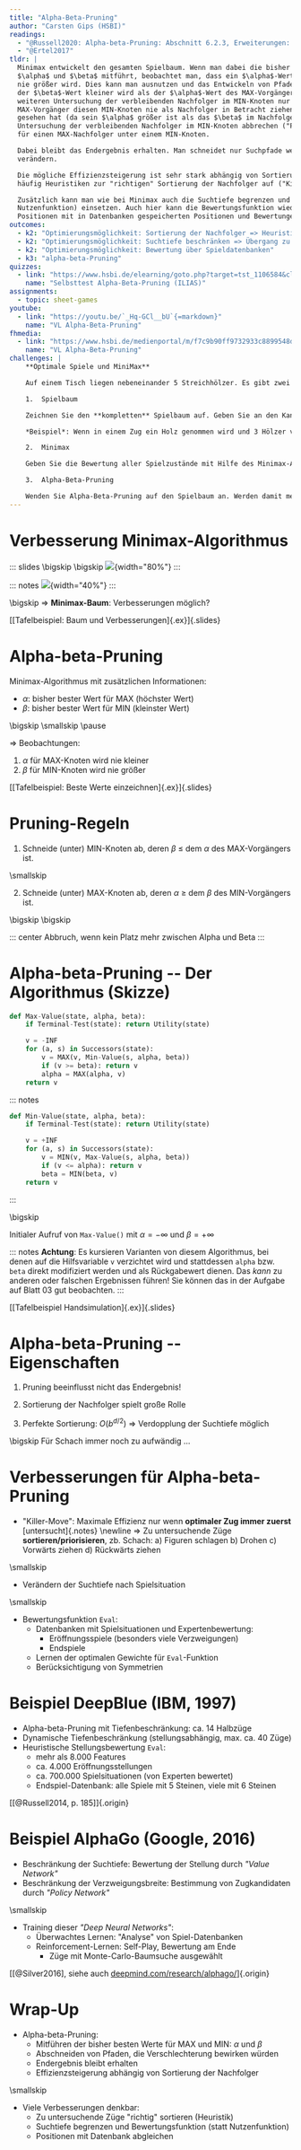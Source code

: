 ```yaml
---
title: "Alpha-Beta-Pruning"
author: "Carsten Gips (HSBI)"
readings:
  - "@Russell2020: Alpha-beta-Pruning: Abschnitt 6.2.3, Erweiterungen: Abschnitt 6.3"
  - "@Ertel2017"
tldr: |
  Minimax entwickelt den gesamten Spielbaum. Wenn man dabei die bisher besten Werte für MAX und MIN als
  $\alpha$ und $\beta$ mitführt, beobachtet man, dass ein $\alpha$-Wert nie kleiner wird und ein $\beta$-Wert
  nie größer wird. Dies kann man ausnutzen und das Entwickeln von Pfaden abbrechen, wenn in einem MIN-Knoten
  der $\beta$-Wert kleiner wird als der $\alpha$-Wert des MAX-Vorgängers: (a) kann der $\beta$-Wert bei der
  weiteren Untersuchung der verbleibenden Nachfolger im MIN-Knoten nur noch kleiner werden, und (b) würde der
  MAX-Vorgänger diesen MIN-Knoten nie als Nachfolger in Betracht ziehen, da er bereits einen besseren Zug
  gesehen hat (da sein $\alpha$ größer ist als das $\beta$ im Nachfolger). Deshalb kann man hier sofort die
  Untersuchung der verbleibenden Nachfolger im MIN-Knoten abbrechen ("Pruning"). Eine analoge Überlegung gilt
  für einen MAX-Nachfolger unter einem MIN-Knoten.

  Dabei bleibt das Endergebnis erhalten. Man schneidet nur Suchpfade weg, die das Ergebnis von Minimax nicht
  verändern.

  Die mögliche Effizienzsteigerung ist sehr stark abhängig von Sortierung der Nachfolger! Deshalb stellt man
  häufig Heuristiken zur "richtigen" Sortierung der Nachfolger auf ("Killer-Moves").

  Zusätzlich kann man wie bei Minimax auch die Suchtiefe begrenzen und eine Bewertungsfunktion (statt der
  Nutzenfunktion) einsetzen. Auch hier kann die Bewertungsfunktion wieder gewichtete Features nutzen und/oder
  Positionen mit in Datenbanken gespeicherten Positionen und Bewertungen abgleichen.
outcomes:
  - k2: "Optimierungsmöglichkeit: Sortierung der Nachfolger => Heuristik"
  - k2: "Optimierungsmöglichkeit: Suchtiefe beschränken => Übergang zu Bewertungsfunktion"
  - k2: "Optimierungsmöglichkeit: Bewertung über Spieldatenbanken"
  - k3: "alpha-beta-Pruning"
quizzes:
  - link: "https://www.hsbi.de/elearning/goto.php?target=tst_1106584&client_id=FH-Bielefeld"
    name: "Selbsttest Alpha-Beta-Pruning (ILIAS)"
assignments:
  - topic: sheet-games
youtube:
  - link: "https://youtu.be/`_Hq-GCl__bU`{=markdown}"
    name: "VL Alpha-Beta-Pruning"
fhmedia:
  - link: "https://www.hsbi.de/medienportal/m/f7c9b90ff9732933c8899548d0f89eb320b59efeee015383a765494b60b29578aae796e92bf7df5a621ed1f8a6dc50649e3820fcc74c698cd3f25e6987882a53"
    name: "VL Alpha-Beta-Pruning"
challenges: |
    **Optimale Spiele und MiniMax**

    Auf einem Tisch liegen nebeneinander 5 Streichhölzer. Es gibt zwei Spieler - Weiß und Schwarz - die abwechselnd ein oder zwei Streichhölzer wegnehmen dürfen (es muss mind. ein Streichholz genommen werden). Wer das letzte Streichholz nehmen muss, hat verloren. Zu Beginn ist Weiß am Zug.

    1.  Spielbaum

    Zeichnen Sie den **kompletten** Spielbaum auf. Geben Sie an den Kanten jeweils die Zahl der genommenen und der verbleibenden Hölzer an.

    *Beispiel*: Wenn in einem Zug ein Holz genommen wird und 3 Hölzer verbleiben, steht an der entsprechenden Kante "1/3". Geben Sie jeweils an, welcher Spieler am Zug ist.

    2.  Minimax

    Geben Sie die Bewertung aller Spielzustände mit Hilfe des Minimax-Algorithmus an. Bewerten Sie die Endzustände mit +1, wenn Spieler Weiß gewonnen hat, mit -1, falls Schwarz gewonnen hat.

    3.  Alpha-Beta-Pruning

    Wenden Sie Alpha-Beta-Pruning auf den Spielbaum an. Werden damit mehr oder weniger oder gleich viele Spielzüge wie mit Minimax entwickelt? Begründen Sie Ihre Antwort.
---
```



# Verbesserung Minimax-Algorithmus

::: slides
\bigskip
\bigskip
![](images/minimax.png){width="80%"}
:::

::: notes
![](images/minimax.png){width="40%"}
:::

\bigskip
=> **Minimax-Baum**: Verbesserungen möglich?

[[Tafelbeispiel: Baum und Verbesserungen]{.ex}]{.slides}


# Alpha-beta-Pruning

Minimax-Algorithmus mit zusätzlichen Informationen:

*   $\alpha$: bisher bester Wert für MAX (höchster Wert)
*   $\beta$: bisher bester Wert für MIN (kleinster Wert)

\bigskip
\smallskip
\pause

=> Beobachtungen:
1.  $\alpha$ für MAX-Knoten wird nie kleiner
2.  $\beta$ für MIN-Knoten wird nie größer

[[Tafelbeispiel: Beste Werte einzeichnen]{.ex}]{.slides}


# Pruning-Regeln

1.  Schneide (unter) MIN-Knoten ab, deren $\beta$ $\le$ dem
    $\alpha$ des MAX-Vorgängers ist.

\smallskip

2.  Schneide (unter) MAX-Knoten ab, deren $\alpha$ $\ge$ dem
    $\beta$ des MIN-Vorgängers ist.

\bigskip
\bigskip

::: center
Abbruch, wenn kein Platz mehr zwischen Alpha und Beta
:::


# Alpha-beta-Pruning -- Der Algorithmus (Skizze)

```python
def Max-Value(state, alpha, beta):
    if Terminal-Test(state): return Utility(state)

    v = -INF
    for (a, s) in Successors(state):
        v = MAX(v, Min-Value(s, alpha, beta))
        if (v >= beta): return v
        alpha = MAX(alpha, v)
    return v
```


::: notes
```python
def Min-Value(state, alpha, beta):
    if Terminal-Test(state): return Utility(state)

    v = +INF
    for (a, s) in Successors(state):
        v = MIN(v, Max-Value(s, alpha, beta))
        if (v <= alpha): return v
        beta = MIN(beta, v)
    return v
```
:::

\bigskip

Initialer Aufruf von `Max-Value()` mit $\alpha = -\infty$ und $\beta = +\infty$

::: notes
**Achtung**: Es kursieren Varianten von diesem Algorithmus, bei denen auf die
Hilfsvariable `v` verzichtet wird und stattdessen `alpha` bzw. `beta` direkt
modifiziert werden und als Rückgabewert dienen. Das *kann* zu anderen oder falschen
Ergebnissen führen! Sie können das in der Aufgabe auf Blatt 03 gut beobachten.
:::

[[Tafelbeispiel Handsimulation]{.ex}]{.slides}


# Alpha-beta-Pruning -- Eigenschaften

1.  Pruning beeinflusst nicht das Endergebnis!

2.  Sortierung der Nachfolger spielt große Rolle

3.  Perfekte Sortierung: $O(b^{d/2})$ => Verdopplung der Suchtiefe möglich

\bigskip
Für Schach immer noch zu aufwändig ...


# Verbesserungen für Alpha-beta-Pruning

*   "Killer-Move": Maximale Effizienz nur wenn **optimaler Zug immer zuerst** [untersucht]{.notes} \newline
    => Zu untersuchende Züge **sortieren/priorisieren**, zb. Schach:
    a)  Figuren schlagen
    b)  Drohen
    c)  Vorwärts ziehen
    d)  Rückwärts ziehen

\smallskip

*   Verändern der Suchtiefe nach Spielsituation

\smallskip

*   Bewertungsfunktion `Eval`:
    *   Datenbanken mit Spielsituationen und Expertenbewertung:
        *   Eröffnungsspiele (besonders viele Verzweigungen)
        *   Endspiele
    *   Lernen der optimalen Gewichte für `Eval`-Funktion
    *   Berücksichtigung von Symmetrien


# Beispiel DeepBlue (IBM, 1997)

*   Alpha-beta-Pruning mit Tiefenbeschränkung: ca. 14 Halbzüge
*   Dynamische Tiefenbeschränkung (stellungsabhängig, max. ca. 40 Züge)
*   Heuristische Stellungsbewertung `Eval`:
    *   mehr als 8.000 Features
    *   ca. 4.000 Eröffnungsstellungen
    *   ca. 700.000 Spielsituationen (von Experten bewertet)
    *   Endspiel-Datenbank: alle Spiele mit 5 Steinen, viele mit 6 Steinen

[[@Russell2014, p. 185]]{.origin}


# Beispiel AlphaGo (Google, 2016)

*   Beschränkung der Suchtiefe: Bewertung der Stellung durch *"Value Network"*
*   Beschränkung der Verzweigungsbreite: Bestimmung von Zugkandidaten durch
    *"Policy Network"*

\smallskip

*   Training dieser *"Deep Neural Networks"*:
    *   Überwachtes Lernen: "Analyse" von Spiel-Datenbanken
    *   Reinforcement-Lernen: Self-Play, Bewertung am Ende
        *   Züge mit Monte-Carlo-Baumsuche ausgewählt

[[@Silver2016], siehe auch [deepmind.com/research/alphago/](https://deepmind.com/research/case-studies/alphago-the-story-so-far)]{.origin}


# Wrap-Up

*   Alpha-beta-Pruning:
    *   Mitführen der bisher besten Werte für MAX und MIN: $\alpha$ und $\beta$
    *   Abschneiden von Pfaden, die Verschlechterung bewirken würden
    *   Endergebnis bleibt erhalten
    *   Effizienzsteigerung abhängig von Sortierung der Nachfolger

\smallskip

*   Viele Verbesserungen denkbar:
    *   Zu untersuchende Züge "richtig" sortieren (Heuristik)
    *   Suchtiefe begrenzen und Bewertungsfunktion (statt Nutzenfunktion)
    *   Positionen mit Datenbank abgleichen
